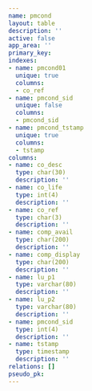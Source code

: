 ```yaml
---
name: pmcond
layout: table
description: ''
active: false
app_area: ''
primary_key: 
indexes:
- name: pmcond01
  unique: true
  columns:
  - co_ref
- name: pmcond_sid
  unique: false
  columns:
  - pmcond_sid
- name: pmcond_tstamp
  unique: true
  columns:
  - tstamp
columns:
- name: co_desc
  type: char(30)
  description: ''
- name: co_life
  type: int(4)
  description: ''
- name: co_ref
  type: char(3)
  description: ''
- name: comp_avail
  type: char(200)
  description: ''
- name: comp_display
  type: char(200)
  description: ''
- name: lu_p1
  type: varchar(80)
  description: ''
- name: lu_p2
  type: varchar(80)
  description: ''
- name: pmcond_sid
  type: int(4)
  description: ''
- name: tstamp
  type: timestamp
  description: ''
relations: []
pseudo_pk: 
---
```


